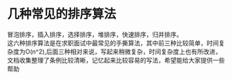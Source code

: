 # 几种常见的排序算法<br>
冒泡排序，插入排序，选择排序，堆排序，快速排序，归并排序。<br>
这六种排序算法是在求职面试中最常见的手撕算法，其中前三种比较简单，时间复杂度为O(n^2),后面三种相对来说，写起来稍微复杂，时间复杂度上也有所改进，文档收集整理了条例比较清晰，记忆起来比较容易的写法，希望能给大家提供一些帮助<br>

